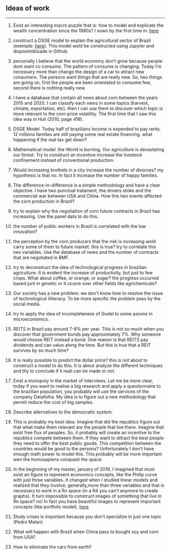 ## Ideas of work
---
1. Exist an interesting macro puzzle that is: how to model and explicate the wealth concentration since the 1980s? I sown by the first time in: [here](https://github.com/gboehl/macro_puzzles)

2. construct a DSGE model to explain the agricultural sector of Brazil (exemple: [here](https://ier.ut.ac.ir/article_74482_a2df61a0f8c36432f39f6a40fe42aa7e.pdf)). This model wold be constructed using Jupyter and disponimibizade in Github.

3. personally I believe that the world economy don't grow because people dont want co consume. The pattern of consume is changing. Today I’m necessary more than change the design of a car to attract new consumers. The persons want things that are really new. So, two things are going on, first the people are been orientated to consume few, second there is nothing really new.

4. I have a database that contain all news about corn between the years 2015 and 2020. I can classify each news in some topics (harvest, climate, exportation, etc). then I can use them to discover which topic is more relevant to the corn price volatility. The first time that I saw this idea was in Hull (2010, page 419).

5. DSGE Model. Today half of brazilians income is expended to pay rents. 12 millions families are still paying some real estate financing. what happening if the real tax get down?

6. Mathematical model. the World is burning. Our agriculture is devastating our forest. Try to construct an incentive increase the livestock confinement instead of conventional production.

7. Would increasing brothels in a city increase the number of divorces? my hypothesis is that no. In fact it increase the number of happy families.

8. The difference-in-difference is a simple methodology and have a clear objective. I have two punctual tratament, the drivers strike and the commercial war between USA and China. How this two events affected the corn production in Brazil?

9. try to explain why the negotiation of corn future contracts in Brazil has increasing. Use the panel data to do this.

10. the number of public workers in Brazil is correlated with the low innovation?

11. the perception by the corn producers that the risk is increasing wold carry some of them to future market. this is true? try to correlate this two variables. Use the database of news and the number of contracts that are negotiated in BMF.

12. try to deconstruct the idea of technological progress in brazilian agriculture. It is evident the increase of productivity, but just to few crops. What about coffee, or orange, or sugar? the progress occurred based junt in genetic or it ocurre over other fields like agrichemicals?

13. Our society has a new problem: we don't know how to resolve the issue of technological illiteracy. To be more specific the problem pass by the social media.

14. try to apply the idea of ​​incompleteness of Godel to some axioms in microeconomics.

15. REITS in Brazil pay around 7-8% per year. This is not so much when you discover that government bonds pay approximately 7%. Why someone would choose REIT instead a bond. One reason is that REITS pay dividends and can value along the time. But this is true that a REIT survives by so much time?

16. It is really possible to predict the dollar price? this is not about to construct a model to do this. It is about analyze the different techniques and thy to conclude if it reali can be made or not.

17. Exist a monopoly in the market of interviews. Let me be more clear, today if you want to realise a big research and apply a questionnaire to the brazilian population, you probably will use the services of the company Datafolha. My idea is to figure out a new methodology that permit reduce the cost of big samples.

18. Describe alternatives to the democratic system.

19. This is probably my best idea. Imagine that did the republics figure out that what make them relevant are the people that live there. Imagine that exist free flux of peoples. So, it probably will create an incentive to the  republics compete between them. If they want to attract the best people they need to offer the best public goods. This competition between the countries would be good to the persons? Unfortunately I don't have enough math power to model this. This probably will be more important wen the homosapiens conquest the space.

20. In the beginning of my master, january of 2019, I imagined that must exist an figure to represent economics concepts, like the Philip curve with just three variables. It changed when I studied linear models and realized that they involve, generally,more than three variables and that is necessary to work in a Rn space (in a R4 you can't anymore to create graphs). It turn impossible to construct images of something that live in Rn space? no! In fact you have beautiful images to represent important concepts (like portfolio model). [here](https://pangea.stanford.edu/news/video-beauty-algebra)

21. Study crises is important because you don't specialize in just one topic (Pedro Malan)

22. What will happen with Brazil when China pass to bought soy and corn from USA?

23. How to eliminate the cars from earth?
